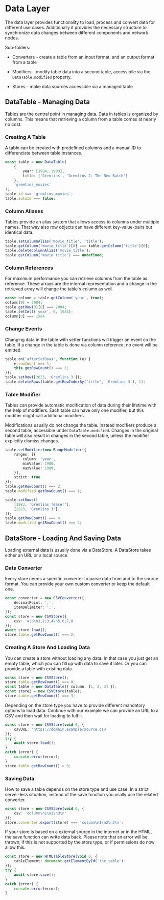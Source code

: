 Data Layer
==========

The data layer provides functionality to load, process and convert data for
different use cases. Additionally it provides the necessary structure to
synchronize data changes between different components and network nodes.

Sub-folders:

* Converters - create a table from an input format, and an output format from a
  table

* Modifiers - modify table data into a second table, accessibile via the
  `DataTable.modified` property.

* Stores - make data sources accessible via a managed table



DataTable - Managing Data
-------------------------

Tables are the central point in managing data. Data in tables is organized by
columns. This means that retrieving a column from a table comes at nearly no
cost.



### Creating A Table

A table can be created with predefined columns and a manual ID to differenciate
between table instances.

```TypeScript
const table = new DataTable(
    {
        year: [1984, 1990],
        title: ['Gremlins', 'Gremlins 2: The New Batch']
    },
    'gremlins_movies'
);
table.id === 'gremlins_movies';
table.autoId === false;
```



### Column Aliases

Tables provide an alias system that allows access to columns under multiple
names. That way also row objects can have different key-value-pairs but
identical data.

```TypeScript
table.setColumnAlias('movie_title', 'title');
table.getColumn('movie_title')[0] === table.getColumn('title')[0];
table.deleteColumnAlias('movie_title');
table.getColumn('movie_title') === undefined;
```



### Column References

For maximum performance you can retrieve columns from the table as reference.
These arrays are the internal representation and a change in the retrieved array
will change the table's column as well.

```TypeScript
const column = table.getColumn('year', true);
column[0] = 2004;
table.getRow(0)[0] === 2004;
table.setCell('year', 0, 1984);
column[0] === 1984
```



### Change Events

Changing data in the table with setter functions will trigger an event on the
table. If a change in the table is done via column reference, no event will be
emitted.

```TypeScript
table.on('afterSetRows', function (e) {
    e.rowCount === 1;
    this.getRowCount() === 3;
});
table.setRow([2023, 'Gremlins 3']);
table.deleteRows(table.getRowIndexBy('title', 'Gremlins 3'), 1);
```



### Table Modifier

Tables can provide automatic modification of data during their lifetime with the
help of modifiers. Each table can have only one modifier, but this modifier
might call additional modifiers.

Modifications usually do not change the table. Instead modifiers produce a
second table, accessible under `DataTable.modified`. Changes in the original
table will also result in changes in the second table, unless the modifier
explicitly dismiss changes.

```TypeScript
table.setModifier(new RangeModifier({
    ranges: [{
        column: 'year',
        minValue: 1980,
        maxValue: 1989,
    }],
    strict: true
});
table.getRowCount() === 2;
table.modified.getRowCount() === 1;

table.setRows([
    [1983, 'Gremlins Teaser'],
    [2023, 'Gremlins 3']
]);
table.getRowCount() === 4;
table.modified.getRowCount() === 2;
```



DataStore - Loading And Saving Data
-----------------------------------

Loading external data is usually done via a DataStore. A DataStore takes either
an URL or a local source.



### Data Converter

Every store needs a specific converter to parse data from and to the source
format. You can provide your own custom converter or keep the default one.

```TypeScript
const converter = new CSVConverter({
    decimalPoint: ',',
    itemDelimiter: ';',
});
const store = new CSVStore({
    csv: 'a;b\n1,2;3,4\n5,6;7,8'
});
await store.load();
store.table.getRowCount() === 2;
```



### Creating A Store And Loading Data

You can create a store without loading any data. In that case you just get
an empty table, which you can fill up with data to save it later. Or you can
provide a table with existing data.

```TypeScript
const store = new CSVStore();
store.table.getRowCount() === 0;
const table = new DataTable({ column: [1, 2, 3] });
const store2 = new CSVStore(table);
store.table.getRowCount() === 3;
```

Depending on the store type you have to provide different mandatory options
to load data. Continue with our example we can provide an URL to a CSV and then
wait for loading to fulfill.

```TypeScript
const store = new CSVStore(void 0, {
    csvURL: 'https://domain.example/source.csv'
});
try {
    await store.load();
}
catch (error) {
    console.error(error);
}
store.table.getRowCount() > 0;
```



### Saving Data

How to save a table depends on the store type and use case. In a strict
server-less situation, instead of the save function you usally use the
related converter.

```TypeScript
const store = new CSVStore(void 0, {
    csv: 'column\n1\n2\n3\n'
});
store.converter.export(store) === 'column\n1\n2\n3\n';
```

If your store is based on a external source in the internet or in the HTML, the
save function can write data back. Please note that an error will be thrown, if
this is not supported by the store type, or if permissions do now allow this.

```TypeScript
const store = new HTMLTableStore(void 0, {
    tableElement: document.getElementById('the_table')
});
try {
    await store.save();
}
catch (error) {
    console.error(error);
}
```
